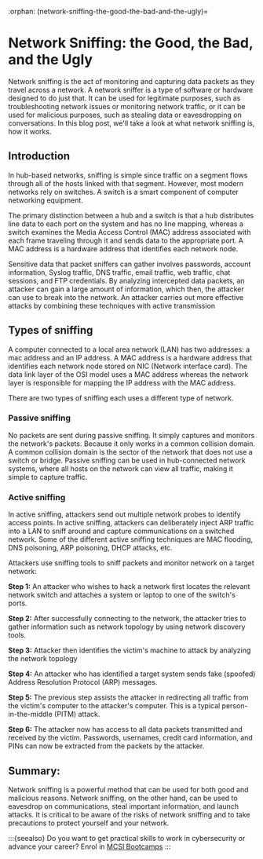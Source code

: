 :orphan:
(network-sniffing-the-good-the-bad-and-the-ugly)=
# Network Sniffing: the Good, the Bad, and the Ugly
 
Network sniffing is the act of monitoring and capturing data packets as they travel across a network. A network sniffer is a type of software or hardware designed to do just that. It can be used for legitimate purposes, such as troubleshooting network issues or monitoring network traffic, or it can be used for malicious purposes, such as stealing data or eavesdropping on conversations. In this blog post, we'll take a look at what network sniffing is, how it works.

## Introduction

In hub-based networks, sniffing is simple since traffic on a segment flows through all of the hosts linked with that segment. However, most modern networks rely on switches. A switch is a smart component of computer networking equipment.

The primary distinction between a hub and a switch is that a hub distributes line data to each port on the system and has no line mapping, whereas a switch examines the Media Access Control (MAC) address associated with each frame traveling through it and sends data to the appropriate port. A MAC address is a hardware address that identifies each network node. 

Sensitive data that packet sniffers can gather involves passwords, account information, Syslog traffic,  DNS traffic, email traffic, web traffic, chat sessions, and FTP credentials. By analyzing intercepted data packets, an attacker can gain a large amount of information, which then, the attacker can use to break into the network. An attacker carries out more effective attacks by combining these techniques with active transmission 

## Types of sniffing 

A computer connected to a local area network (LAN) has two addresses: a mac address and an IP address. A MAC address is a hardware address that identifies each network node stored on NIC (Network interface card). The data link layer of the OSI model uses a MAC address whereas the network layer is responsible for mapping the IP address with the MAC address. 

There are two types of sniffing each uses a different type of network.

### Passive sniffing 

No packets are sent during passive sniffing. It simply captures and monitors the network's packets. Because it only works in a common collision domain. A common collision domain is the sector of the network that does not use a switch or bridge. Passive sniffing can be used in hub-connected network systems, where all hosts on the network can view all traffic, making it simple to capture traffic. 

### Active sniffing

In active sniffing, attackers send out multiple network probes to identify access points. In active sniffing, attackers can deliberately inject ARP traffic into a LAN to sniff around and capture communications on a switched network. Some of the different active sniffing techniques are MAC flooding, DNS poisoning, ARP poisoning, DHCP attacks, etc. 

Attackers use sniffing tools to sniff packets and monitor network on a target network:

**Step 1:**  An attacker who wishes to hack a network first locates the relevant network switch and attaches a system or laptop to one of the switch's ports.

**Step 2:** After successfully connecting to the network, the attacker tries to gather information such as network topology by using network discovery tools.

**Step 3:** Attacker then identifies the victim's machine to attack by analyzing the network topology

**Step 4:** An attacker who has identified a target system sends fake (spoofed) Address Resolution Protocol (ARP) messages.

**Step 5:** The previous step assists the attacker in redirecting all traffic from the victim's computer to the attacker's computer. This is a typical person-in-the-middle (PITM) attack.
 
**Step 6:** The attacker now has access to all data packets transmitted and received by the victim. Passwords, usernames, credit card information, and PINs can now be extracted from the packets by the attacker.

## Summary: 

Network sniffing is a powerful method that can be used for both good and malicious reasons. Network sniffing, on the other hand, can be used to eavesdrop on communications, steal important information, and launch attacks. It is critical to be aware of the risks of network sniffing and to take precautions to protect yourself and your network.

:::{seealso}
Do you want to get practical skills to work in cybersecurity or advance your career? Enrol in [MCSI Bootcamps](https://www.mosse-institute.com/bootcamps.html)
:::